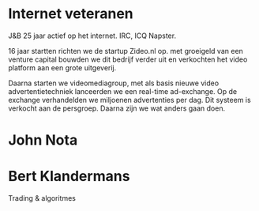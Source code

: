 # Internet veteranen
J&B 25 jaar actief op het internet. IRC, ICQ Napster.

16 jaar startten richten we de startup Zideo.nl op. met groeigeld van een venture capital bouwden we dit bedrijf verder uit en verkochten het video platform aan een grote uitgeverij. 

Daarna starten we videomediagroup, met als basis nieuwe video advertentietechniek lanceerden we een real-time ad-exchange. Op de exchange verhandelden we miljoenen advertenties per dag. Dit systeem is verkocht aan de persgroep. Daarna zijn we wat anders gaan doen. 

# John Nota

# Bert Klandermans
Trading & algoritmes 
